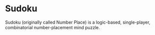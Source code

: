 # Sudoku
Sudoku (originally called Number Place) is a logic-based, single-player, combinatorial number-placement mind puzzle.
